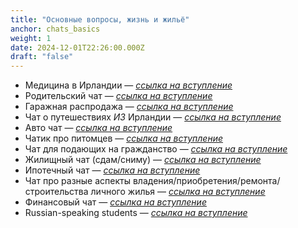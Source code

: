 ```yaml
---
title: "Основные вопросы, жизнь и жильё"
anchor: chats_basics
weight: 1
date: 2024-12-01T22:26:00.000Z
draft: "false"
---
```


- Медицина в Ирландии — [_ссылка на вступление_](https://t.me/MedicineIE)
- Родительский чат — [_ссылка на вступление_](https://t.me/joinchat/AApSpA_SlHc-b2jKwpEBOA)
- Гаражная распродажа — [_ссылка на вступление_](https://t.me/garage_sale_ie)
- Чат о путешествиях _ИЗ_ Ирландии — [_ссылка на вступление_](https://t.me/Valimizie)
- Авто чат — [_ссылка на вступление_](https://t.me/joinchat/ZFeJVBRJ2jM4NTk0)
- Чатик про питомцев — [_ссылка на вступление_](https://t.me/joinchat/YmB0SCunt64zZTdk)
- Чат для подающих на гражданство — [_ссылка на вступление_](https://t.me/+HTyFgrEzUGowMzhk)
- Жилищный чат (сдам/сниму) — [_ссылка на вступление_](https://t.me/irlnd_accommodation)
- Ипотечный чат — [_ссылка на вступление_](https://t.me/+DmhA-rRdFFU4NDI6)
- Чат про разные аспекты владения/приобретения/ремонта/строительства личного жилья — [_ссылка на вступление_](https://t.me/+qGw-LyvN2CRhNWM0)
- Финансовый чат — [_ссылка на вступление_](https://t.me/irlnd_finances)
- Russian-speaking students — [_ссылка на вступление_](https://t.me/+6lIM-3MLloZkZTky)
